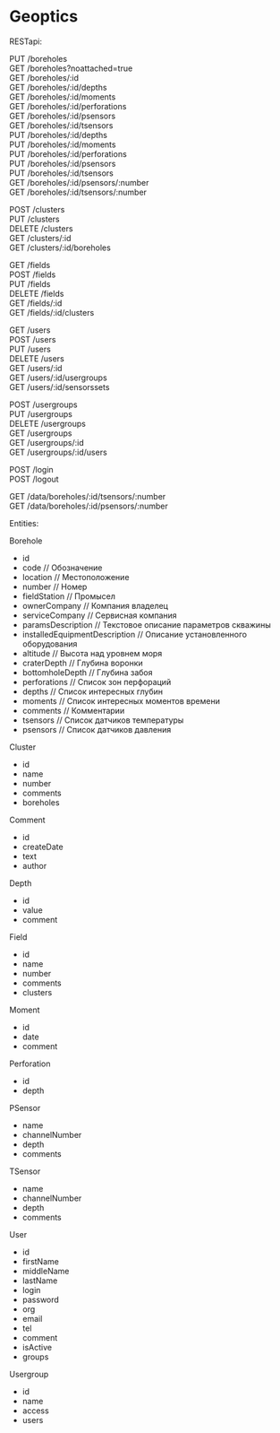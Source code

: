 # Geoptics

RESTapi:

PUT     /boreholes  
GET     /boreholes?noattached=true  
GET     /boreholes/:id  
GET     /boreholes/:id/depths  
GET     /boreholes/:id/moments  
GET     /boreholes/:id/perforations  
GET     /boreholes/:id/psensors  
GET     /boreholes/:id/tsensors  
PUT     /boreholes/:id/depths  
PUT     /boreholes/:id/moments  
PUT     /boreholes/:id/perforations  
PUT     /boreholes/:id/psensors  
PUT     /boreholes/:id/tsensors  
GET     /boreholes/:id/psensors/:number  
GET     /boreholes/:id/tsensors/:number  

POST    /clusters  
PUT     /clusters  
DELETE  /clusters  
GET     /clusters/:id  
GET     /clusters/:id/boreholes  

GET     /fields  
POST    /fields  
PUT     /fields  
DELETE  /fields  
GET     /fields/:id  
GET     /fields/:id/clusters  

GET     /users  
POST    /users  
PUT     /users  
DELETE  /users  
GET     /users/:id  
GET     /users/:id/usergroups  
GET     /users/:id/sensorssets  

POST    /usergroups  
PUT     /usergroups  
DELETE  /usergroups  
GET     /usergroups  
GET     /usergroups/:id  
GET     /usergroups/:id/users  

POST    /login  
POST    /logout  

GET     /data/boreholes/:id/tsensors/:number  
GET     /data/boreholes/:id/psensors/:number  

Entities:

Borehole
- id
- code               // Обозначение
- location           // Местоположение
- number             // Номер
- fieldStation       // Промысел 
- ownerCompany       // Компания владелец
- serviceCompany     // Сервисная компания
- paramsDescription  // Текстовое описание параметров скважины
- installedEquipmentDescription // Описание установленного оборудования
- altitude           // Высота над уровнем моря
- craterDepth        // Глубина воронки
- bottomholeDepth    // Глубина забоя
- perforations       // Список зон перфораций 
- depths             // Список интересных глубин
- moments            // Список интересных моментов времени
- сomments           // Комментарии
- tsensors           // Список датчиков температуры
- psensors           // Список датчиков давления

Cluster
- id
- name
- number
- comments
- boreholes

Comment
- id
- createDate
- text
- author

Depth
- id
- value
- comment

Field
- id
- name
- number
- comments
- clusters

Moment
- id
- date
- comment

Perforation
- id
- depth

PSensor
- name
- channelNumber
- depth
- comments

TSensor
- name
- channelNumber
- depth
- comments

User
- id
- firstName
- middleName
- lastName
- login
- password
- org
- email
- tel
- comment
- isActive
- groups

Usergroup
- id
- name
- access
- users
